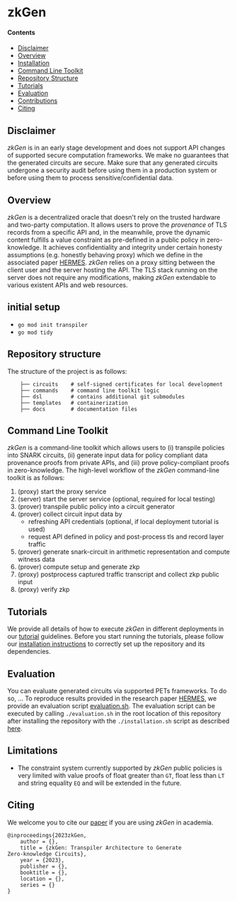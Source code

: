 # zkGen

#### Contents
- [Disclaimer](#disclaimer)
- [Overview](#overview)
- [Installation](#installation)
- [Command Line Toolkit](#command-line-toolkit)
- [Repository Structure](#repository-structure)
- [Tutorials](#tutorials)
- [Evaluation](#evaluation)
- [Contributions](#contributions)
- [Citing](#citing)

## Disclaimer
_zkGen_ is in an early stage development and does not support API changes of supported secure computation frameworks. We make no guarantees that the generated circuits are secure. Make sure that any generated circuits undergone a security audit before using them in a production system or before using them to process sensitive/confidential data.

## Overview
_zkGen_ is a decentralized oracle that doesn't rely on the trusted hardware and two-party computation. It allows users to prove the *provenance* of TLS records from a specific API and, in the meanwhile, prove the dynamic content fulfills a value constraint as pre-defined in a public policy in zero-knowledge.  It achieves confidentiality and integrity under certain honesty assumptions (e.g. honestly behaving proxy) which we define in the associated paper [HERMES](https://link-to-hermes.com). _zkGen_ relies on a proxy sitting between the client user and the server hosting the API. The TLS stack running on the server does not require any modifications, making _zkGen_ extendable to various existent APIs and web resources.


## initial setup
- `go mod init transpiler`
- `go mod tidy`

## Repository structure
The structure of the project is as follows:
```
    ├── circuits	# self-signed certificates for local development
    ├── commands	# command line toolkit logic
    ├── dsl     	# contains additional git submodules
    ├── templates	# containerization
    ├── docs		# documentation files
```

## Command Line Toolkit
_zkGen_ is a command-line toolkit which allows users to (i) transpile policies into SNARK circuits, (ii) generate input data for policy compliant data provenance proofs from private APIs, and (iii) prove policy-compliant proofs in zero-knowledge. The high-level workflow of the _zkGen_ command-line toolkit is as follows:

1. (proxy) start the proxy service
2. (server) start the server service (optional, required for local testing)
3. (prover) transpile public policy into a circuit generator
4. (prover) collect circuit input data by
	- refreshing API credentials (optional, if local deployment tutorial is used)
	- request API defined in policy and post-process tls and record layer traffic
5. (prover) generate snark-circuit in arithmetic representation and compute witness data
6. (prover) compute setup and generate zkp
7. (proxy) postprocess captured traffic transcript and collect zkp public input
8. (proxy) verify zkp


## Tutorials
We provide all details of how to execute _zkGen_ in different deployments in our [tutorial](./docs/tutorials) guidelines. Before you start running the tutorials, please follow our [installation instructions](./docs/00_installation.md) to correctly set up the repository and its dependencies.


## Evaluation
You can evaluate generated circuits via supported PETs frameworks. To do so, ... 
To reproduce results provided in the research paper [HERMES](https://link-to-hermes.com), we provide an evaluation script [evaluation.sh](./evaluation.sh). The evaluation script can be executed by calling `./evaluation.sh` in the root location of this repository after installing the repository with the `./installation.sh` script as described [here](./docs/00_installation.md).


## Limitations 
* The constraint system currently supported by _zkGen_ public policies is very limited with value proofs of float greater than `GT`, float less than `LT` and string equality `EQ` and will be extended in the future.

## Citing
We welcome you to cite our [paper](https://link-to-hermes.com) if you are using _zkGen_ in academia.
```
@inproceedings{2023zkGen,
    author = {},
    title = {zkGen: Transpiler Architecture to Generate
Zero-knowledge Circuits},
    year = {2023},
    publisher = {},
    booktitle = {},
    location = {},
    series = {}
}
```
